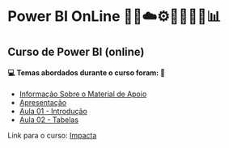 # Power BI OnLine 🤖🎲☁️⚙️🤯👨🏻‍💻📊
## Curso de Power BI (online)
#### 💻 Temas abordados durante o curso foram: 🚀
- [Informação Sobre o Material de Apoio](https://github.com/romulovieira777/Power_BI_OnLine/tree/main/Informacao_Sobre_o_Material_de_Apoio)
- [Apresentação](https://github.com/romulovieira777/Power_BI_OnLine/tree/main/Apresentacao)
- [Aula 01 - Introdução](https://github.com/romulovieira777/Power_BI_OnLine/tree/main/Aula_01_Introducao)
- [Aula 02 - Tabelas](https://github.com/romulovieira777/Power_BI_OnLine/tree/main/Aula_02_Tabelas)

Link para o curso: [Impacta](https://www.impacta.com.br/cursos/power-bi-online-2024)
